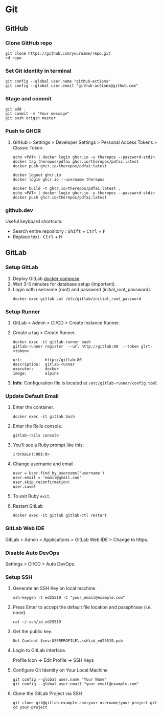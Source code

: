 # Git

## GitHub

### Clone GitHub repo

```
git clone https://github.com/yourname/repo.git
cd repo
```

### Set Git identity in terminal

```
git config --global user.name "github-actions"
git config --global user.email "github-actions@github.com"
```

### Stage and commit

```
git add .
git commit -m "Your message"
git push origin master
```

### Push to GHCR

1. GitHub > Settings > Developer Settings > Personal Access Tokens > Classic Token.

    ```
    echo <PAT> | docker login ghcr.io -u therepos --password-stdin
    docker tag therepos/pdfai ghcr.io/therepos/pdfai:latest
    docker push ghcr.io/therepos/pdfai:latest

    docker logout ghcr.io
    docker login ghcr.io --username therepos

    docker build -t ghcr.io/therepos/pdfai:latest .
    echo <PAT> | docker login ghcr.io -u therepos --password-stdin
    docker push ghcr.io/therepos/pdfai:latest
    ```

### github.dev

Useful keyboard shortcuts:
- Search entire repository  : <kbd>Shift</kbd> + <kbd>Ctrl</kbd> + <kbd>F</kbd>
- Replace text              : <kbd>Ctrl</kbd> + <kbd>H</kbd>

## GitLab

### Setup GitLab

1. Deploy GitLab [docker compose](https://raw.githubusercontent.com/therepos/proxmox/main/docker/gitlab-docker-compose.yml). 
2. Wait 3-5 minutes for database setup (important).
3. Login with username (root) and password (initial_root_password).
    ```
    docker exec gitlab cat /etc/gitlab/initial_root_password
    ```

### Setup Runner

1. GitLab > Admin > CI/CD > Create Instance Runner.
2. Create a tag > Create Runner.
    ```
    docker exec -it gitlab-runner bash
    gitlab-runner register  --url http://gitlab:80  --token glrt-<token>
    ```
    ```
    url:          http://gitlab:80
    description:  gitlab-runner
    executor:     docker
    image:        alpine
    ```

3. **Info**: Configuration file is located at `/etc/gitlab-runner/config.toml`

### Update Default Email

1. Enter the container.
    ```
    docker exec -it gitlab bash
    ```

2. Enter the Rails console.
    ```
    gitlab-rails console
    ```

3. You’ll see a Ruby prompt like this:
    ```
    irb(main):001:0>
    ```

4. Change username and email.
    ```
    user = User.find_by_username('username')
    user.email = 'email@gmail.com'
    user.skip_reconfirmation!
    user.save!
    ```

5. To exit Ruby `exit`.

6. Restart GitLab
    ```
    docker exec -it gitlab gitlab-ctl restart
    ```

### GitLab Web IDE

GitLab > Admin > Applications > GitLab Web IDE > Change to https.

### Disable Auto DevOps

Settings > CI/CD > Auto DevOps.

### Setup SSH

1. Generate an SSH Key on local machine.
    ```
    ssh-keygen -t ed25519 -C "your_email@example.com"
    ```

2. Press Enter to accept the default file location and passphrase (i.e. none).
    ```
    cat ~/.ssh/id_ed25519
    ```

3. Get the public key.
    ```
    Get-Content $env:USERPROFILE\.ssh\id_ed25519.pub
    ```

4. Login to GitLab interface.

    Profile Icon → Edit Profile → SSH Keys

5. Configure Git Identity on Your Local Machine
    ```
    git config --global user.name "Your Name"
    git config --global user.email "your_email@example.com"
    ```

6. Clone the GitLab Project via SSH
    ```
    git clone git@gitlab.example.com:your-username/your-project.git
    cd your-project
    ```
